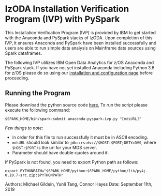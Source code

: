 # IzODA Installation Verification Program (IVP) with PySpark

This Installation Verification Program (IVP) is provided by IBM to get started with the Anaconda and PySpark stacks of IzODA. Upon completion of this IVP, it ensures Anaconda and PySpark have been installed successfully and users are able to run simple data analysis on Mainframe data sources using Spark dataframes.

The following IVP utilizes IBM Open Data Analytics for z/OS Anaconda and PySpark stack. If you have not yet installed Anaconda including Python 3.6 for z/OS please do so using our [installation and configuration page](install-config/) before proceeding.

## Running the Program

Please download the python source code [here.](https://github.com/IzODA/examples/blob/master/python/anaconda-pyspark-ivp.py) To run the script please execute the following command:
```
$SPARK_HOME/bin/spark-submit anaconda-pyspark-ivp.py "[mdsURL]"
```
*Few things to note:*
  * In order for this file to run successfully it must be in ASCII encoding.
  * `mdsURL` should look similar to `jdbc:rs:dv://$HOST:$PORT;DBTY=DVS`, where `$HOST:$PORT` is the url for your MDS server.
  * Parameter should have double-quotes around it.

If PySpark is not found, you need to export Python path as follows:
```
export PYTHONPATH="$SPARK_HOME/python:$SPARK_HOME/python/lib/py4j-0.10.7-src.zip:$PYTHONPATH"
```

Authors: Michael Gildein, Yunli Tang, Connor Hayes    Date: September 11th, 2019
